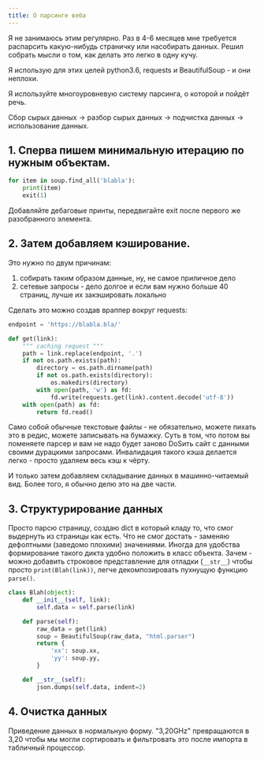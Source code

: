 ```yaml
---
title: О парсинге веба
---
```


Я не занимаюсь этим регулярно. Раз в 4-6 месяцев мне требуется распарсить какую-нибудь страничку или насобирать данных. Решил собрать мысли о том, как делать это легко в одну кучу.

Я использую для этих целей python3.6, requests и BeautifulSoup - и они неплохи.

Я используйте многоуровневую систему парсинга, о которой и пойдёт речь.

Сбор сырых данных -> разбор сырых данных -> подчистка данных -> использование данных.

## 1. Сперва пишем **минимальную итерацию** по нужным объектам.

``` python
for item in soup.find_all('blabla'):
    print(item)
    exit(1)
```

Добавляйте дебаговые принты, передвигайте exit после первого же разобранного элемента.

## 2. Затем добавляем **кэширование**.

Это нужно по двум причинам:

1. собирать таким образом данные, ну, не самое приличное дело
2. сетевые запросы - дело долгое и если вам нужно больше 40 страниц, лучше их закэшировать локально

Сделать это можно создав враппер вокруг requests:

``` python
endpoint = 'https://blabla.bla/'

def get(link):
    """ caching request """
    path = link.replace(endpoint, '.')
    if not os.path.exists(path):
        directory = os.path.dirname(path)
        if not os.path.exists(directory):
            os.makedirs(directory)
        with open(path, 'w') as fd:
            fd.write(requests.get(link).content.decode('utf-8'))
    with open(path) as fd:
        return fd.read()
```

Само собой обычные текстовые файлы - не обязательно, можете пихать это в редис, можете записывать на бумажку. Суть в том, что потом вы поменяете парсер и вам не надо будет заново DoSить сайт с данными своими дурацкими запросами. Инвалидация такого кэша делается легко - просто удаляем весь кэш к чёрту.

И только затем добавляем складывание данных в машинно-читаемый вид. Более того, я обычно делю это на две части.

## 3. **Структурирование данных**

Просто парсю страницу, создаю dict в который кладу то, что смог выдернуть из страницы как есть. Что не смог достать - заменяю дефолтными (заведомо плохими) значениями. Иногда для удобства формирование такого дикта удобно положить в класс объекта. Зачем - можно добавить строковое представление для отладки (`__str__`) чтобы просто `print(Blah(link))`, легче декомпозировать пухнущую функцию `parse()`.

``` python
class Blah(object):
    def __init__(self, link):
        self.data = self.parse(link)

    def parse(self):
        raw_data = get(link)
        soup = BeautifulSoup(raw_data, "html.parser")
        return {
            'xx': soup.xx,
            'yy': soup.yy,
        }

    def __str__(self):
        json.dumps(self.data, indent=2)
```

## 4. **Очистка данных**

Приведение данных в нормальную форму. "3,20GHz" превращаются в 3,20 чтобы мы могли сортировать и фильтровать это после импорта в табличный процессор.
